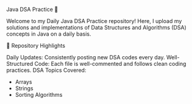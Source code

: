 Java DSA Practice 🚀

Welcome to my Daily Java DSA Practice repository! Here, I upload my solutions and implementations of Data Structures and Algorithms (DSA) concepts in Java on a daily basis.

📌 Repository Highlights

Daily Updates: Consistently posting new DSA codes every day.
Well-Structured Code: Each file is well-commented and follows clean coding practices.
DSA Topics Covered:
* Arrays
* Strings
* Sorting Algorithms
 
